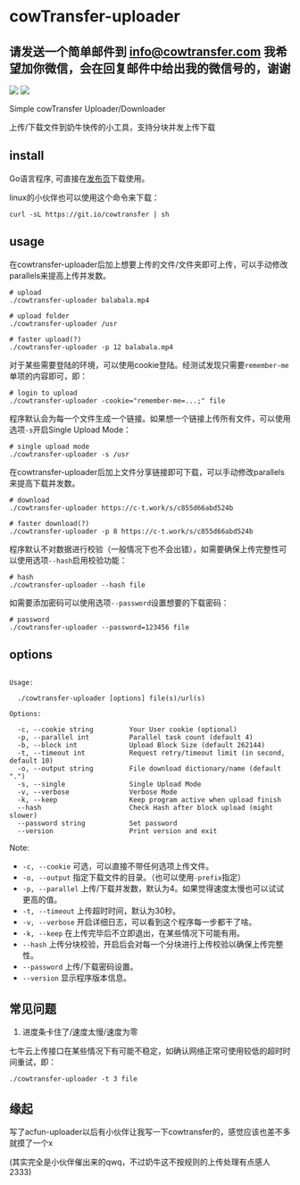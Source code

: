 # cowTransfer-uploader
## 请发送一个简单邮件到 info@cowtransfer.com 我希望加你微信，会在回复邮件中给出我的微信号的，谢谢
<a title="Release" target="_blank" href="https://github.com/Mikubill/cowtransfer-uploader/releases"><img src="https://img.shields.io/github/release/Mikubill/cowtransfer-uploader.svg?style=flat-square&hash=c7"></a>
<a title="Go Report Card" target="_blank" href="https://goreportcard.com/report/github.com/Mikubill/cowtransfer-uploader"><img src="https://goreportcard.com/badge/github.com/Mikubill/cowtransfer-uploader?style=flat-square"></a>

Simple cowTransfer Uploader/Downloader

上传/下载文件到奶牛快传的小工具，支持分块并发上传下载

## install

Go语言程序, 可直接在[发布页](https://github.com/Mikubill/cowtransfer-uploader/releases)下载使用。

linux的小伙伴也可以使用这个命令来下载：

```shell
curl -sL https://git.io/cowtransfer | sh 
```

## usage

在cowtransfer-uploader后加上想要上传的文件/文件夹即可上传，可以手动修改parallels来提高上传并发数。

```shell
# upload
./cowtransfer-uploader balabala.mp4

# upload folder
./cowtransfer-uploader /usr

# faster upload(?)
./cowtransfer-uploader -p 12 balabala.mp4
```

对于某些需要登陆的环境，可以使用cookie登陆。经测试发现只需要`remember-me`单项的内容即可，即：

```shell
# login to upload
./cowtransfer-uploader -cookie="remember-me=...;" file
```

程序默认会为每一个文件生成一个链接。如果想一个链接上传所有文件，可以使用选项`-s`开启Single Upload Mode：

```shell
# single upload mode
./cowtransfer-uploader -s /usr
```

在cowtransfer-uploader后加上文件分享链接即可下载，可以手动修改parallels来提高下载并发数。


```shell
# download
./cowtransfer-uploader https://c-t.work/s/c855d66abd524b

# faster download(?)
./cowtransfer-uploader -p 8 https://c-t.work/s/c855d66abd524b
```

程序默认不对数据进行校验（一般情况下也不会出错），如需要确保上传完整性可以使用选项`--hash`启用校验功能：

```shell
# hash
./cowtransfer-uploader --hash file
```

如需要添加密码可以使用选项`--password`设置想要的下载密码：

```shell
# password
./cowtransfer-uploader --password=123456 file
```


## options

```shell

Usage:

  ./cowtransfer-uploader [options] file(s)/url(s)

Options:

  -c, --cookie string         Your User cookie (optional)
  -p, --parallel int          Parallel task count (default 4)
  -b, --block int             Upload Block Size (default 262144)
  -t, --timeout int           Request retry/timeout limit (in second, default 10)
  -o, --output string         File download dictionary/name (default ".")
  -s, --single                Single Upload Mode
  -v, --verbose               Verbose Mode
  -k, --keep                  Keep program active when upload finish
  --hash                      Check Hash after block upload (might slower)
  --password string           Set password
  --version                   Print version and exit

```

Note: 

* `-c, --cookie` 可选，可以直接不带任何选项上传文件。
* `-o, --output` 指定下载文件的目录。（也可以使用`-prefix`指定）
* `-p, --parallel` 上传/下载并发数，默认为4。如果觉得速度太慢也可以试试更高的值。
* `-t, --timeout` 上传超时时间，默认为30秒。
* `-v, --verbose` 开启详细日志，可以看到这个程序每一步都干了啥。
* `-k, --keep` 在上传完毕后不立即退出，在某些情况下可能有用。
* `--hash` 上传分块校验，开启后会对每一个分块进行上传校验以确保上传完整性。
* `--password` 上传/下载密码设置。
* `--version` 显示程序版本信息。

## 常见问题

1. 进度条卡住了/速度太慢/速度为零

七牛云上传接口在某些情况下有可能不稳定，如确认网络正常可使用较低的超时时间重试，即：

```shell 
./cowtransfer-uploader -t 3 file
```

## 缘起

写了acfun-uploader以后有小伙伴让我写一下cowtransfer的，感觉应该也差不多就摸了一个x

(其实完全是小伙伴催出来的qwq，不过奶牛这不按规则的上传处理有点感人2333)
